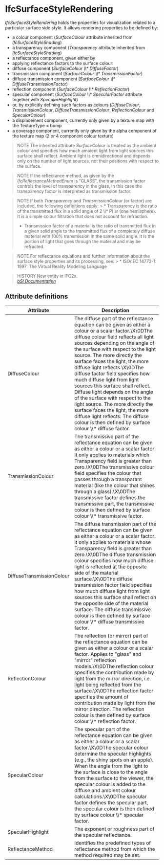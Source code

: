 IfcSurfaceStyleRendering
========================
_IfcSurfaceStyleRendering_ holds the properties for visualization related to a
particular surface side style. It allows rendering properties to be defined
by:  
  
* a colour component (_SurfaceColour_ attribute inherited from _IfcSurfaceStyleShading_)  
* a transparency component (_Transparency_ attribute inherited from _IfcSurfaceStyleShading_)  
* a reflectance component, given either by   
* applying reflectance factors to the surface colour:   
* diffuse component (_SurfaceColour \\\\* DiffuseFactor_)  
* transmission component (_SurfaceColour \\\\* TransmissionFactor_)  
* diffuse transmission component (_SurfaceColour \\\\* DiffuseTransmissionFactor_)  
* reflection component (_SurfaceColour \\\\* ReflectionFactor_)  
* specular component (_SurfaceColour \\\\* SpecularFactor_ attribute together with _SpecularHighlight_)   
* or, by explicitly defining such factors as colours (_DiffuseColour_, _TransmissionColour_, _DiffuseTransmissionColour_, _ReflectionColour_ and _SpecularColour_)   
* a displacement component, currently only given by a texture map with the TextureType = bump  
* a coverage component, currently only given by the alpha component of the texture map (2 or 4 component colour texture)  
  
> NOTE  The inherited attribute _SurfaceColour_ is treated as the ambient
> colour and specifies how much ambient light from light sources this surface
> shall reflect. Ambient light is omnidirectional and depends only on the
> number of light sources, not their positions with respect to the surface.  
  
> NOTE  If the reflectance method, as given by the _IfcReflectanceMethodEnum_
> is "GLASS", the transmission factor controls the level of transparency in
> the glass, In this case the transparency factor is interpreted as
> transmission factor.  
  
> NOTE  If both _Transparency_ and _TransmissionColour_ (or factor) are
> included, the following definitions apply: > * Transparency is the ratio of
> the transmitted flux in a solid angle of 2 \\\\* PI sr (one hemisphere). It
> is a simple colour filtration that does not account for refraction.  
> * Transmission factor of a material is the ratio of transmitted flux in a
> given solid angle to the transmitted flux of a completely diffuse material
> with 100% transmission in the same solid angle. It is the portion of light
> that goes through the material and may be refracted.  
  
> NOTE  For reflectance equations and further information about the surface
> style properties and its processing, see: > * ISO/IEC 14772-1: 1997: The
> Virtual Reality Modeling Language  
  
> HISTORY  New entity in IFC2x.  
[ _bSI
Documentation_](https://standards.buildingsmart.org/IFC/DEV/IFC4_2/FINAL/HTML/schema/ifcpresentationappearanceresource/lexical/ifcsurfacestylerendering.htm)


Attribute definitions
---------------------
| Attribute                 | Description                                                                                                                                                                                                                                                                                                                                                                                                                                                                                                                                                                                                                                                                  |
|---------------------------|------------------------------------------------------------------------------------------------------------------------------------------------------------------------------------------------------------------------------------------------------------------------------------------------------------------------------------------------------------------------------------------------------------------------------------------------------------------------------------------------------------------------------------------------------------------------------------------------------------------------------------------------------------------------------|
| DiffuseColour             | The diffuse part of the reflectance equation can be given as either a colour or a scalar factor.\X\0DThe diffuse colour field reflects all light sources depending on the angle of the surface with respect to the light source. The more directly the surface faces the light, the more diffuse light reflects.\X\0DThe diffuse factor field specifies how much diffuse light from light sources this surface shall reflect. Diffuse light depends on the angle of the surface with respect to the light source. The more directly the surface faces the light, the more diffuse light reflects. The diffuse colour is then defined by surface colour \\\\* diffuse factor. |
| TransmissionColour        | The transmissive part of the reflectance equation can be given as either a colour or a scalar factor. It only applies to materials which Transparency field is greater than zero.\X\0DThe transmissive colour field specifies the colour that passes through a transparant material (like the colour that shines through a glass).\X\0DThe transmissive factor defines the transmissive part, the transmissive colour is then defined by surface colour \\\\* transmissive factor.                                                                                                                                                                                           |
| DiffuseTransmissionColour | The diffuse transmission part of the reflectance equation can be given as either a colour or a scalar factor. It only applies to materials whose Transparency field is greater than zero.\X\0DThe diffuse transmission colour specifies how much diffuse light is reflected at the opposite side of the material surface.\X\0DThe diffuse transmission factor field specifies how much diffuse light from light sources this surface shall reflect on the opposite side of the material surface. The diffuse transmissive colour is then defined by surface colour \\\\* diffuse transmissive factor.                                                                        |
| ReflectionColour          | The reflection (or mirror) part of the reflectance equation can be given as either a colour or a scalar factor. Applies to "glass" and "mirror" reflection models.\X\0DThe reflection colour specifies the contribution made by light from the mirror direction, i.e. light being reflected from the surface.\X\0DThe reflection factor specifies the amount of contribution made by light from the mirror direction. The reflection colour is then defined by surface colour \\\\* reflection factor.                                                                                                                                                                       |
| SpecularColour            | The specular part of the reflectance equation can be given as either a colour or a scalar factor.\X\0DThe specular colour determine the specular highlights (e.g., the shiny spots on an apple). When the angle from the light to the surface is close to the angle from the surface to the viewer, the specular colour is added to the diffuse and ambient colour calculations.\X\0DThe specular factor defines the specular part, the specular colour is then defined by surface colour \\\\* specular factor.                                                                                                                                                             |
| SpecularHighlight         | The exponent or roughness part of the specular reflectance.                                                                                                                                                                                                                                                                                                                                                                                                                                                                                                                                                                                                                  |
| ReflectanceMethod         | Identifies the predefined types of reflectance method from which the method required may be set.                                                                                                                                                                                                                                                                                                                                                                                                                                                                                                                                                                             |

